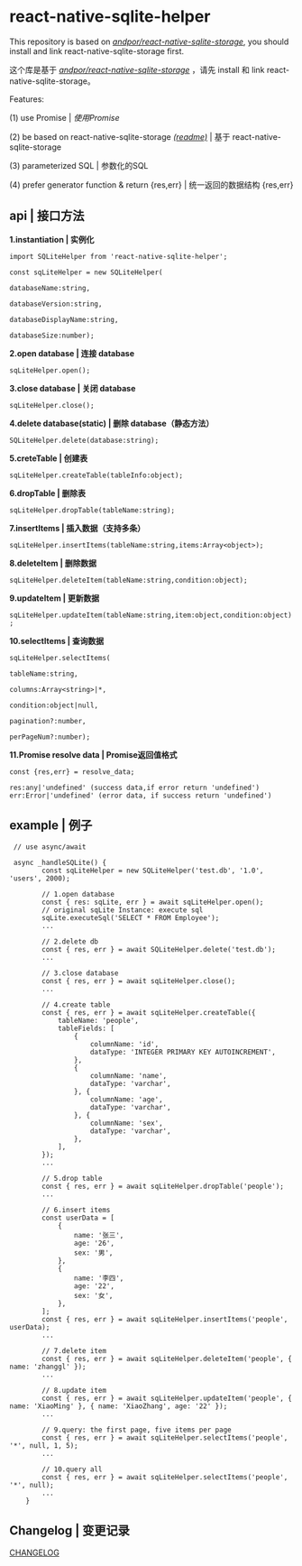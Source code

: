 # react-native-sqlite-helper

This repository is based on *[andpor/react-native-sqlite-storage](https://github.com/andpor/react-native-sqlite-storage)*, you should install and link react-native-sqlite-storage first.

这个库是基于 *[andpor/react-native-sqlite-storage](https://github.com/andpor/react-native-sqlite-storage)* ，请先 install 和 link react-native-sqlite-storage。

Features:

(1) use Promise | *使用Promise*

(2) be based on react-native-sqlite-storage *[(readme)](https://github.com/andpor/react-native-sqlite-storage)* | 基于 react-native-sqlite-storage

(3) parameterized SQL | 参数化的SQL

(4) prefer generator function & return {res,err} | 统一返回的数据结构 {res,err}


## api | 接口方法

**1.instantiation | 实例化**

`import SQLiteHelper from 'react-native-sqlite-helper';`

`const sqLiteHelper = new SQLiteHelper(`

`databaseName:string,`

`databaseVersion:string,`

`databaseDisplayName:string,`

`databaseSize:number);`

**2.open database | 连接 database**

`sqLiteHelper.open();`

**3.close database | 关闭 database**

`sqLiteHelper.close();`

**4.delete database(static) | 删除 database（静态方法）**

`SQLiteHelper.delete(database:string);`

**5.creteTable | 创建表**

`sqLiteHelper.createTable(tableInfo:object);`

**6.dropTable | 删除表**

`sqLiteHelper.dropTable(tableName:string);`

**7.insertItems | 插入数据（支持多条）**

`sqLiteHelper.insertItems(tableName:string,items:Array<object>);`

**8.deleteItem | 删除数据**

`sqLiteHelper.deleteItem(tableName:string,condition:object);`

**9.updateItem | 更新数据**

`sqLiteHelper.updateItem(tableName:string,item:object,condition:object);`

**10.selectItems | 查询数据**

`sqLiteHelper.selectItems(`

`tableName:string,`

`columns:Array<string>|*,`

`condition:object|null,`

`pagination?:number,`

`perPageNum?:number);`

**11.Promise resolve data | Promise返回值格式**

`const {res,err} = resolve_data;`

`res:any|'undefined' (success data,if error return 'undefined')`
`err:Error|'undefined' (error data, if success return 'undefined')`

## example | 例子

```
 // use async/await

 async _handleSQLite() {
        const sqLiteHelper = new SQLiteHelper('test.db', '1.0', 'users', 2000);

        // 1.open database
        const { res: sqLite, err } = await sqLiteHelper.open();
        // original sqLite Instance: execute sql
        sqLite.executeSql('SELECT * FROM Employee');
        ...

        // 2.delete db
        const { res, err } = await SQLiteHelper.delete('test.db');
        ...

        // 3.close database
        const { res, err } = await sqLiteHelper.close();
        ...

        // 4.create table
        const { res, err } = await sqLiteHelper.createTable({
            tableName: 'people',
            tableFields: [
                {
                    columnName: 'id',
                    dataType: 'INTEGER PRIMARY KEY AUTOINCREMENT',
                },
                {
                    columnName: 'name',
                    dataType: 'varchar',
                }, {
                    columnName: 'age',
                    dataType: 'varchar',
                }, {
                    columnName: 'sex',
                    dataType: 'varchar',
                },
            ],
        });
        ...

        // 5.drop table
        const { res, err } = await sqLiteHelper.dropTable('people');
        ...

        // 6.insert items
        const userData = [
            {
                name: '张三',
                age: '26',
                sex: '男',
            },
            {
                name: '李四',
                age: '22',
                sex: '女',
            },
        ];
        const { res, err } = await sqLiteHelper.insertItems('people', userData);
        ...

        // 7.delete item
        const { res, err } = await sqLiteHelper.deleteItem('people', { name: 'zhanggl' });
        ...

        // 8.update item
        const { res, err } = await sqLiteHelper.updateItem('people', { name: 'XiaoMing' }, { name: 'XiaoZhang', age: '22' });
        ...

        // 9.query: the first page, five items per page
        const { res, err } = await sqLiteHelper.selectItems('people', '*', null, 1, 5);
        ...

        // 10.query all
        const { res, err } = await sqLiteHelper.selectItems('people', '*', null);
        ...
    }
```

## Changelog | 变更记录

[CHANGELOG](./CHANGELOG.md)